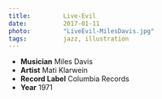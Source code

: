 ```yaml
---
title:         Live-Evil
date:          2017-01-11
photo:         "LiveEvil-MilesDavis.jpg"
tags:          jazz, illustration
---
```

- **Musician** Miles Davis
- **Artist** Mati Klarwein
- **Record Label** Columbia Records
- **Year** 1971
